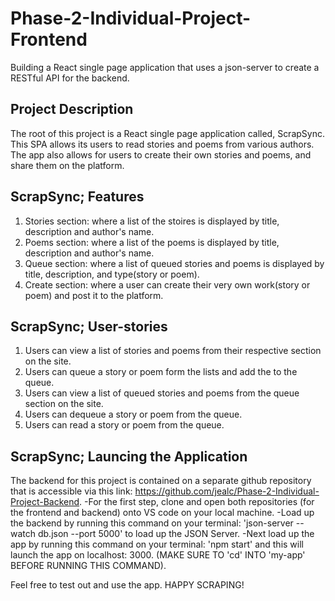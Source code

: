 # Phase-2-Individual-Project-Frontend
Building a React single page application that uses a json-server to create a RESTful API for the backend.

## Project Description
The root of this project is a React single page application called, ScrapSync. This SPA allows its users to read stories and poems from various authors. The app also allows for users to create their own stories and poems, and share them on the platform.

## ScrapSync; Features
1. Stories section: where a list of the stoires is displayed by title, description and author's name.
2. Poems section: where a list of the poems is displayed by title, description and author's name.
3. Queue section: where a list of queued stories and poems is displayed by title, description, and type(story or poem).
4. Create section: where a user can create their very own work(story or poem) and post it to the platform.

## ScrapSync; User-stories
1. Users can view a list of stories and poems from their respective section on the site.
2. Users can queue a story or poem form the lists and add the to the queue.
3. Users can view a list of queued stories and poems from the queue section on the site.
4. Users can dequeue a story or poem from the queue.
5. Users can read a story or poem from the queue.

## ScrapSync; Launcing the Application
The backend for this project is contained on a separate github repository that is accessible via this link: https://github.com/jealc/Phase-2-Individual-Project-Backend.
-For the first step, clone and open both repositories (for the frontend and backend) onto VS code on your local machine.
-Load up the backend by running this command on your terminal: 'json-server --watch db.json --port 5000' to load up the JSON Server.
-Next load up the app by running this command on your terminal: 'npm start' and this will launch the app on localhost: 3000. (MAKE SURE TO 'cd' INTO 'my-app' BEFORE RUNNING THIS COMMAND).


Feel free to test out and use the app.
HAPPY SCRAPING!